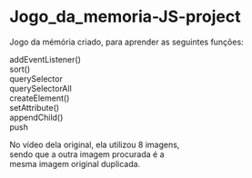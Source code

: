 ﻿# Jogo_da_memoria-JS-project

Jogo da mémória criado, para aprender as seguintes funções:

addEventListener()<br>
sort()<br>
querySelector<br>
querySelectorAll<br>
createElement()<br>
setAttribute()<br>
appendChild()<br>
push

No vídeo dela original, ela utilizou 8 imagens,<br> sendo que a outra imagem procurada é a<br> mesma imagem original duplicada.
